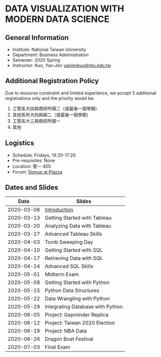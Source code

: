 # DATA VISUALIZATION WITH MODERN DATA SCIENCE

## General Information

- Institute: National Taiwan University
- Department: Business Administration
- Semester: 2020 Spring
- Instructor: Kuo, Yao-Jen <yaojenkuo@ntu.edu.tw>

## Additional Registration Policy

Due to resourse constraint and limited experience, we accept 5 additional registrations only and the priority would be:

1. 工管系大四與商研所碩二（或最後一個學期）
2. 其他系所大四與碩二（或最後一個學期）
3. 工管系大三與商研所碩一
4. 其他

## Logistics

- Schedule: Fridays, 14:20-17:20
- Pre-requisites: None
- Location: 管一 405
- Forum: [Signup at Piazza](https://piazza.com/ntu.edu.tw/spring2020/ba4009)

## Dates and Slides

|Date|Slides|
|----|------|
|2020-03-06|[Introduction](00-introduction.slides.html)|
|2020-03-13|Getting Started with Tableau|
|2020-03-20|Analyzing Data with Tableau|
|2020-03-27|Advanced Tableau Skills|
|2020-04-03|Tomb Sweeping Day|
|2020-04-10|Getting Started with SQL|
|2020-04-17|Retrieving Data with SQL|
|2020-04-24|Advanced SQL Skills|
|2020-05-01|Midterm Exam|
|2020-05-08|Getting Started with Python|
|2020-05-15|Python Data Structures|
|2020-05-22|Data Wrangling with Python|
|2020-05-29|Integrating Database with Python|
|2020-06-05|Project: Gapminder Replica|
|2020-06-12|Project: Taiwan 2020 Election|
|2020-06-19|Project: NBA Data|
|2020-06-26|Dragon Boat Festival|
|2020-07-03|Final Exam|